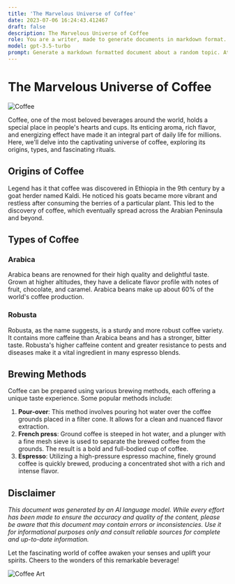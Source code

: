 ```yaml
---
title: 'The Marvelous Universe of Coffee'
date: 2023-07-06 16:24:43.412467
draft: false
description: The Marvelous Universe of Coffee
role: You are a writer, made to generate documents in markdown format. It is very important that all of the documents you generate are in valid markdown format.
model: gpt-3.5-turbo
prompt: Generate a markdown formatted document about a random topic. At the bottom, include a disclaimer explaining that the document was generated by you. The first line of the document should be the title. Make sure that the entire document is in proper markdown format, using a mix of various tags to make the document visually appealing.
---
```


# The Marvelous Universe of Coffee

![Coffee](https://images.unsplash.com/photo-1590189956073-181be791a733)

Coffee, one of the most beloved beverages around the world, holds a special place in people's hearts and cups. Its enticing aroma, rich flavor, and energizing effect have made it an integral part of daily life for millions. Here, we'll delve into the captivating universe of coffee, exploring its origins, types, and fascinating rituals.

## Origins of Coffee

Legend has it that coffee was discovered in Ethiopia in the 9th century by a goat herder named Kaldi. He noticed his goats became more vibrant and restless after consuming the berries of a particular plant. This led to the discovery of coffee, which eventually spread across the Arabian Peninsula and beyond.

## Types of Coffee

### Arabica

Arabica beans are renowned for their high quality and delightful taste. Grown at higher altitudes, they have a delicate flavor profile with notes of fruit, chocolate, and caramel. Arabica beans make up about 60% of the world's coffee production.

### Robusta

Robusta, as the name suggests, is a sturdy and more robust coffee variety. It contains more caffeine than Arabica beans and has a stronger, bitter taste. Robusta's higher caffeine content and greater resistance to pests and diseases make it a vital ingredient in many espresso blends.

## Brewing Methods

Coffee can be prepared using various brewing methods, each offering a unique taste experience. Some popular methods include:

1. **Pour-over**: This method involves pouring hot water over the coffee grounds placed in a filter cone. It allows for a clean and nuanced flavor extraction.
2. **French press**: Ground coffee is steeped in hot water, and a plunger with a fine mesh sieve is used to separate the brewed coffee from the grounds. The result is a bold and full-bodied cup of coffee.
3. **Espresso**: Utilizing a high-pressure espresso machine, finely ground coffee is quickly brewed, producing a concentrated shot with a rich and intense flavor.

## Disclaimer

*This document was generated by an AI language model. While every effort has been made to ensure the accuracy and quality of the content, please be aware that this document may contain errors or inconsistencies. Use it for informational purposes only and consult reliable sources for complete and up-to-date information.*

Let the fascinating world of coffee awaken your senses and uplift your spirits. Cheers to the wonders of this remarkable beverage!

![Coffee Art](https://images.unsplash.com/photo-1515873460874-47d8772b3a5c)